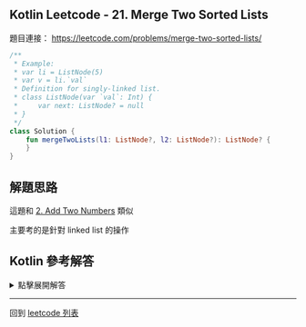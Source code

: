 ## Kotlin Leetcode - 21. Merge Two Sorted Lists

題目連接： <https://leetcode.com/problems/merge-two-sorted-lists/>

```kotlin
/**
 * Example:
 * var li = ListNode(5)
 * var v = li.`val`
 * Definition for singly-linked list.
 * class ListNode(var `val`: Int) {
 *     var next: ListNode? = null
 * }
 */
class Solution {
    fun mergeTwoLists(l1: ListNode?, l2: ListNode?): ListNode? {
	}
}
```

## 解題思路

這題和 [2. Add Two Numbers](2.md) 類似

主要考的是針對 linked list 的操作

## Kotlin 參考解答

<details>
  <summary>點擊展開解答</summary>

```kotlin
/**
 * Example:
 * var li = ListNode(5)
 * var v = li.`val`
 * Definition for singly-linked list.
 * class ListNode(var `val`: Int) {
 *     var next: ListNode? = null
 * }
 */
class Solution {
    fun mergeTwoLists(l1: ListNode?, l2: ListNode?): ListNode? {
        if (l1 == null && l2 == null) {
            return null
        }
        if (l1 == null) {
            return l2
        }
        if (l2 == null) {
            return l1
        }
        var temp = ListNode(-1)
        val ret = temp
        var localL1 = l1
        var localL2 = l2
        while (localL1 != null && localL2 != null) {
            if (localL1.`val` < localL2.`val`) {
                temp.next = localL1
                localL1 = localL1.next
            } else {
                temp.next = localL2
                localL2 = localL2.next
            }
            temp = temp.next!!
        }
        temp.next = localL1 ?: localL2
        return ret.next
    }
}
```

遞迴的解法

```kotlin
/**
 * Example:
 * var li = ListNode(5)
 * var v = li.`val`
 * Definition for singly-linked list.
 * class ListNode(var `val`: Int) {
 *     var next: ListNode? = null
 * }
 */
class Solution {
    fun mergeTwoLists(list1: ListNode?, list2: ListNode?): ListNode? {
        return when {
            list1 == null && list2 == null -> null
            list1 == null -> list2
            list2 == null -> list1
            list1.`val` < list2.`val` -> list1.also {list1.next = mergeTwoLists(list1.next, list2)}
            else -> list2.also {list2.next = mergeTwoLists(list2.next, list1)}
        }
    }
}
```

</details>

------

回到 [leetcode 列表](index.md)
